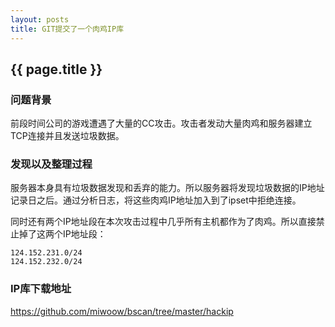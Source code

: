 ```yaml
---
layout: posts
title: GIT提交了一个肉鸡IP库
---
```


## {{ page.title }}

### 问题背景

前段时间公司的游戏遭遇了大量的CC攻击。攻击者发动大量肉鸡和服务器建立TCP连接并且发送垃圾数据。


### 发现以及整理过程

服务器本身具有垃圾数据发现和丢弃的能力。所以服务器将发现垃圾数据的IP地址记录日之后。通过分析日志，将这些肉鸡IP地址加入到了ipset中拒绝连接。

同时还有两个IP地址段在本次攻击过程中几乎所有主机都作为了肉鸡。所以直接禁止掉了这两个IP地址段：

    124.152.231.0/24
    124.152.232.0/24


### IP库下载地址

<https://github.com/miwoow/bscan/tree/master/hackip>

